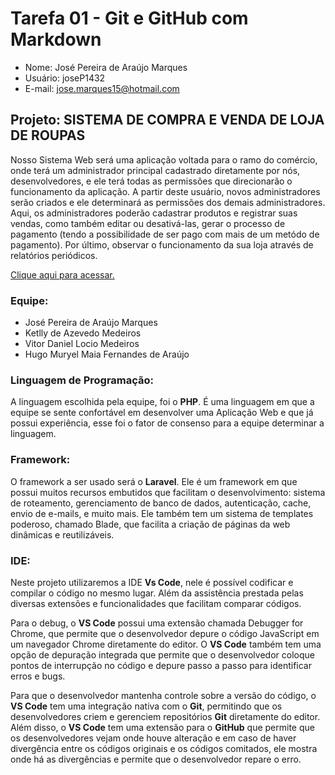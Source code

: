 # Tarefa 01 - Git e GitHub com Markdown
* Nome: José Pereira de Araújo Marques
* Usuário: joseP1432
* E-mail: jose.marques15@hotmail.com

## Projeto: SISTEMA DE COMPRA E VENDA DE LOJA DE ROUPAS
Nosso Sistema Web será uma aplicação voltada para o ramo do comércio, onde terá um administrador principal cadastrado diretamente por nós, desenvolvedores, e ele terá todas as permissões que direcionarão o funcionamento da aplicação. A partir deste usuário, novos administradores serão criados e ele determinará as permissões dos demais administradores. Aqui, os administradores poderão cadastrar produtos e registrar suas vendas, como também editar ou desativá-las, gerar o processo de pagamento (tendo a possibilidade de ser pago com mais de um metódo de pagamento). Por último, observar o funcionamento da sua loja através de relatórios periódicos. 

[Clique aqui para acessar.](https://github.com/vitordaniel31/sisvenda.git)

### Equipe:
* José Pereira de Araújo Marques
* Ketlly de Azevedo Medeiros
* Vitor Daniel Locio Medeiros
* Hugo Muryel Maia Fernandes de Araújo

### Linguagem de Programação:
A linguagem escolhida pela equipe, foi o **PHP**. É uma linguagem em que a equipe se sente confortável em desenvolver uma Aplicação Web e que já possui experiência, esse foi o fator de consenso para a equipe determinar a linguagem.

### Framework:
O framework a ser usado será o **Laravel**. Ele é um framework em que possui muitos recursos embutidos que facilitam o desenvolvimento: sistema de roteamento, gerenciamento de banco de dados, autenticação, cache, envio de e-mails, e muito mais. Ele também tem um sistema de templates poderoso, chamado Blade, que facilita a criação de páginas da web dinâmicas e reutilizáveis.

### IDE:
Neste projeto utilizaremos a IDE **Vs Code**, nele é possível codificar e compilar o código no mesmo lugar. Além da assistência prestada pelas diversas extensões e funcionalidades que facilitam comparar códigos. 

Para o debug, o **VS Code** possui uma extensão chamada Debugger for Chrome, que permite que o desenvolvedor depure o código JavaScript em um navegador Chrome diretamente do editor. O **VS Code** também tem uma opção de depuração integrada que permite que o desenvolvedor coloque pontos de interrupção no código e depure passo a passo para identificar erros e bugs.

Para que o desenvolvedor mantenha controle sobre a versão do código, o **VS Code** tem uma integração nativa com o **Git**, permitindo que os desenvolvedores criem e gerenciem repositórios **Git** diretamente do editor. Além disso, o **VS Code** tem uma extensão para o **GitHub** que permite que os desenvolvedores vejam onde houve alteração e em caso de haver divergência entre os códigos originais e os códigos comitados, ele mostra onde há as divergências e permite que o desenvolvedor repare o erro.